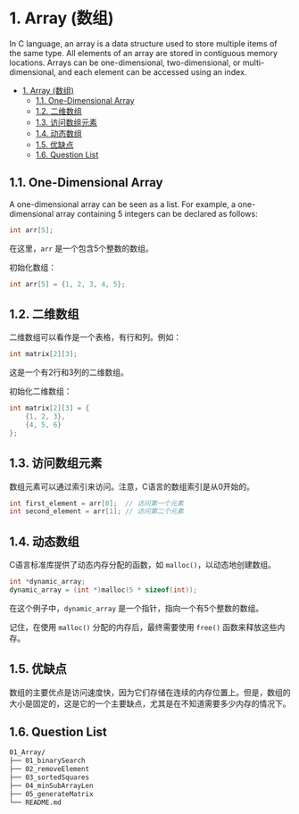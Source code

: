 # 1. Array (数组)

In C language, an array is a data structure used to store multiple items of the same type. All elements of an array are stored in contiguous memory locations. Arrays can be one-dimensional, two-dimensional, or multi-dimensional, and each element can be accessed using an index.

- [1. Array (数组)](#1-array-数组)
  - [1.1. One-Dimensional Array](#11-one-dimensional-array)
  - [1.2. 二维数组](#12-二维数组)
  - [1.3. 访问数组元素](#13-访问数组元素)
  - [1.4. 动态数组](#14-动态数组)
  - [1.5. 优缺点](#15-优缺点)
  - [1.6. Question List](#16-question-list)

## 1.1. One-Dimensional Array

A one-dimensional array can be seen as a list. For example, a one-dimensional array containing 5 integers can be declared as follows:

```c
int arr[5];
```

在这里，`arr` 是一个包含5个整数的数组。

初始化数组：

```c
int arr[5] = {1, 2, 3, 4, 5};
```

## 1.2. 二维数组

二维数组可以看作是一个表格，有行和列。例如：

```c
int matrix[2][3];
```

这是一个有2行和3列的二维数组。

初始化二维数组：

```c
int matrix[2][3] = {
    {1, 2, 3},
    {4, 5, 6}
};
```

## 1.3. 访问数组元素

数组元素可以通过索引来访问。注意，C语言的数组索引是从0开始的。

```c
int first_element = arr[0];  // 访问第一个元素
int second_element = arr[1]; // 访问第二个元素
```

## 1.4. 动态数组

C语言标准库提供了动态内存分配的函数，如 `malloc()`，以动态地创建数组。

```c
int *dynamic_array;
dynamic_array = (int *)malloc(5 * sizeof(int));
```

在这个例子中，`dynamic_array` 是一个指针，指向一个有5个整数的数组。

记住，在使用 `malloc()` 分配的内存后，最终需要使用 `free()` 函数来释放这些内存。

## 1.5. 优缺点

数组的主要优点是访问速度快，因为它们存储在连续的内存位置上。但是，数组的大小是固定的，这是它的一个主要缺点，尤其是在不知道需要多少内存的情况下。

## 1.6. Question List

```txt
01_Array/
├── 01_binarySearch
├── 02_removeElement
├── 03_sortedSquares
├── 04_minSubArrayLen
├── 05_generateMatrix
└── README.md
```
